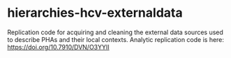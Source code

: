 # hierarchies-hcv-externaldata
Replication code for acquiring and cleaning the external data sources used to describe PHAs and their local contexts. Analytic replication code is here: https://doi.org/10.7910/DVN/O3YYII
